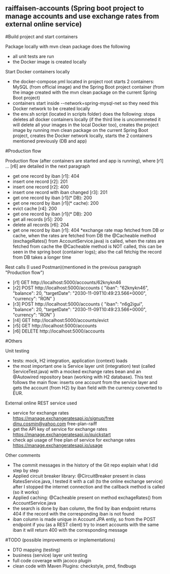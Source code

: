 ## raiffaisen-accounts (Spring boot project to manage accounts and use exchange rates from external online service)


#Build project and start containers

Package locally with mvn clean package does the following
- all unit tests are run
- the Docker image is created locally

Start Docker containers locally
- the docker-compose.yml located in project root starts 2 containers: MySQL (from official image) and the Spring Boot project container (from the image created with the mvn clean package on the current Spring Boot project)
- containers start inside --network=spring-mysql-net so they need this Docker network to be created locally
- the env.sh script (located in scripts folder) does the following: stops deletes all docker containers locally (if the third line is uncommneted it will delete all your images in the local Docker too), creates the project image by running mvn clean package on the current Spring Boot project, creates the Docker network locally, starts the 2 containers mentioned previously (DB and app)

#Production flow

Production flow (after containers are started and app is running), where [r1] ... [r6] are detailed in the next paragraph
- get one record by iban [r1]: 404
- insert one record [r2]: 201
- insert one record [r2]: 400
- insert one record with iban changed [r3]: 201
- get one record by iban [r1](* DB): 200
- get one record by iban [r1](* cache): 200
- evict cache [r4]: 200
- get one record by iban [r1](* DB): 200
- get all records [r5]: 200
- delete all records [r6]: 204
- get one record by iban [r1]: 404
*exchange rate map fetched from DB or cache, when the rates are fetched from DB the @Cacheable method (exchageRates() from AccountService.java) is called, when the rates are fetched from cache the @Cacheable method is NOT called, this can be seen in the spring boot (container logs); also the call fetchig the record from DB takes a longer time

Rest calls (I used Postman)(mentioned in the previous paragraph "Production flow")
- [r1] GET http://localhost:5000/accounts/62knykn46
- [r2] POST http://localhost:5000/accounts
{
  "iban": "62knykn46",
  "balance": 20,
  "targetDate": "2030-11-09T10:49:23.566+0000",
  "currency": "RON"
}
- [r3] POST http://localhost:5000/accounts
{
  "iban": "n6g2igui",
  "balance": 20,
  "targetDate": "2030-11-09T10:49:23.566+0000",
  "currency": "RON"
}
- [r4] GET http://localhost:5000/accounts/evict
- [r5] GET http://localhost:5000/accounts
- [r6] DELETE http://localhost:5000/accounts

#Others

Unit testing
- tests: mock, H2 integration, application (context) loads
- the most important one is Service layer unit (integration) test (called ServiceTest.java) with a mocked exchange rates bean and an @Autowired repository bean (working with H2 database). This test follows the main flow: inserts one account from the service layer and gets the account (from H2) by iban field with the currency converted to EUR.

External online REST service used
- service for exchange rates
https://manage.exchangeratesapi.io/signup/free
dinu.cosmin@yahoo.com
free-plan-raiff
- get the API key of service for exchange rates
https://manage.exchangeratesapi.io/quickstart
- check api usage of free plan of service for exchange rates
https://manage.exchangeratesapi.io/usage

Other comments
- The commit messages in the history of the Git repo explain what I did step by step
- Applied circuit breaker library: @CircuitBreaker present in class RatesService.java, I tested it with a call (to the online exchange service) after I stopped the internet connection and the callback method is called (so it works)
- Applied caching: @Cacheable present on method exchageRates() from AccountService.java
- the search is done by iban column, the find by iban endpoint returns 404 if the record with the corresponding iban is not found
- iban column is made unique in Account JPA entiy, so from the POST endpoint if you (as a REST client) try to insert accounts with the same iban it will return 400 with the corresponding message

#TODO (possible improvements or implementations)
- DTO mapping (testing)
- business (service) layer unit testing
- full code coverage with jacoco plugin
- clean code with Maven Plugins: checkstyle, pmd, findbugs